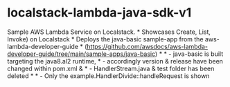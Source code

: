 # localstack-lambda-java-sdk-v1
Sample AWS Lambda Service on Localstack.
	* Showcases Create, List, Invoke) on Localstack
 	* Deploys the java-basic sample-app from the aws-lambda-developer-guide 
 	* 		(https://github.com/awsdocs/aws-lambda-developer-guide/tree/main/sample-apps/java-basic)
 	* 
	* - java-basic is built targeting the java8.al2 runtime, 
 	* 		- accordingly version & release have been changed within pom.xml & 
 	* 		- HandlerStream.java & test folder has been deleted
 	* 
 	* - Only the example.HandlerDivide::handleRequest is shown
